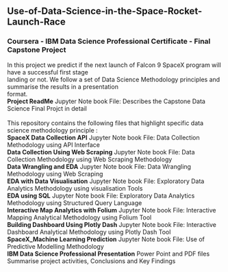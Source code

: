 ## Use-of-Data-Science-in-the-Space-Rocket-Launch-Race
### Coursera - IBM Data Science Professional Certificate - Final Capstone Project <br>
In this project we predict if the next launch of Falcon 9 SpaceX program will have a successful first stage <br>
landing or not. We follow a set of Data Science Methodology principles and summarise the results in a presentation <br>
format.<br>
**Project ReadMe** Jupyter Note book File: Describes the Capstone Data Science Final Projct in detail <br><br>
This repository contains the following files that highlight specific data science methodology principle : <br>
**SpaceX Data Collection API** Jupyter Note book File: Data Collection Methodology using API Interface <br>
**Data Collection Using Web Scraping** Jupyter Note book File: Data Collection Methodology using Web Scraping Methodology <br>
**Data Wrangling and EDA** Jupyter Note book File: Data Wrangling Methodology using Web Scraping <br>
**EDA with Data Visualisation** Jupyter Note book File: Exploratory Data Analytics Methodology using visualisation Tools<br>
**EDA using SQL** Jupyter Note book File: Exploratory Data Analytics Methodology using Structured Query Language<br>
**Interactive Map Analytics with Folium** Jupyter Note book File: Interactive Mapping Analytical Methodology using Folium Tool<br>
**Building Dashboard Using Plotly Dash** Jupyter Note book File: Interactive Dashboard Analytical Methodology using Plotly Dash Tool<br>
**SpaceX_Machine Learning Prediction** Jupyter Note book File: Use of Predictive Modelling Methodology<br>
**IBM Data Science Professional Presentation** Power Point and PDF files Summarise project activities, Conclusions and Key Findings <br>
